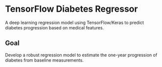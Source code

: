 # TensorFlow Diabetes Regressor
A deep learning regression model using TensorFlow/Keras to predict diabetes progression based on medical features.

## Goal
Develop a robust regression model to estimate the one-year progression of diabetes from baseline measurements.

